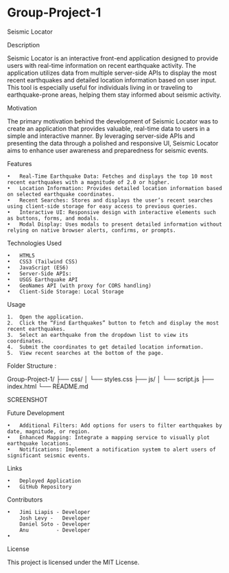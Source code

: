 # Group-Project-1

Seismic Locator

Description

Seismic Locator is an interactive front-end application designed to provide users with real-time information on recent earthquake activity. The application utilizes data from multiple server-side APIs to display the most recent earthquakes and detailed location information based on user input. This tool is especially useful for individuals living in or traveling to earthquake-prone areas, helping them stay informed about seismic activity.

Motivation

The primary motivation behind the development of Seismic Locator was to create an application that provides valuable, real-time data to users in a simple and interactive manner. By leveraging server-side APIs and presenting the data through a polished and responsive UI, Seismic Locator aims to enhance user awareness and preparedness for seismic events.

Features

	•	Real-Time Earthquake Data: Fetches and displays the top 10 most recent earthquakes with a magnitude of 2.0 or higher.
	•	Location Information: Provides detailed location information based on selected earthquake coordinates.
	•	Recent Searches: Stores and displays the user’s recent searches using client-side storage for easy access to previous queries.
	•	Interactive UI: Responsive design with interactive elements such as buttons, forms, and modals.
	•	Modal Display: Uses modals to present detailed information without relying on native browser alerts, confirms, or prompts.

Technologies Used

	•	HTML5
	•	CSS3 (Tailwind CSS)
	•	JavaScript (ES6)
	•	Server-Side APIs:
	•	USGS Earthquake API
	•	GeoNames API (with proxy for CORS handling)
	•	Client-Side Storage: Local Storage

Usage

	1.	Open the application.
	2.	Click the “Find Earthquakes” button to fetch and display the most recent earthquakes.
	3.	Select an earthquake from the dropdown list to view its coordinates.
	4.	Submit the coordinates to get detailed location information.
	5.	View recent searches at the bottom of the page.

Folder Structure :

Group-Project-1/
├── css/
│   └── styles.css
├── js/
│   └── script.js
├── index.html
└── README.md

SCREENSHOT

Future Development

	•	Additional Filters: Add options for users to filter earthquakes by date, magnitude, or region.
	•	Enhanced Mapping: Integrate a mapping service to visually plot earthquake locations.
	•	Notifications: Implement a notification system to alert users of significant seismic events.

Links

	•	Deployed Application
	•	GitHub Repository

Contributors

	•	Jimi Liapis - Developer
        Josh Levy -   Developer
        Daniel Soto - Developer
        Anu         - Developer
	•	

License

This project is licensed under the MIT License.